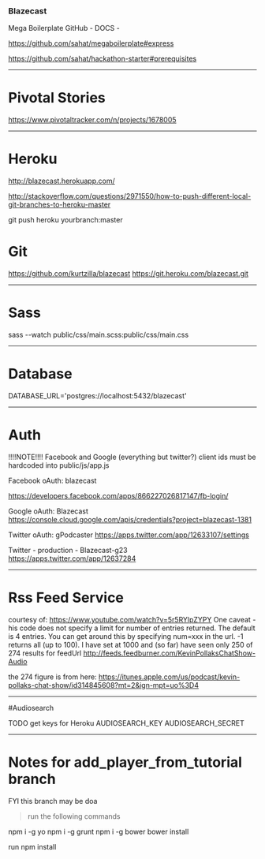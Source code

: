

### Blazecast

Mega Boilerplate GitHub - DOCS -

https://github.com/sahat/megaboilerplate#express

https://github.com/sahat/hackathon-starter#prerequisites


---
# Pivotal Stories

https://www.pivotaltracker.com/n/projects/1678005


---
# Heroku

http://blazecast.herokuapp.com/

http://stackoverflow.com/questions/2971550/how-to-push-different-local-git-branches-to-heroku-master

git push heroku yourbranch:master


# Git

https://github.com/kurtzilla/blazecast
https://git.heroku.com/blazecast.git


---
# Sass

sass --watch public/css/main.scss:public/css/main.css


---
# Database

DATABASE_URL='postgres://localhost:5432/blazecast'


---
# Auth

!!!!NOTE!!!!
Facebook and Google (everything but twitter?) client ids must be hardcoded into
public/js/app.js

Facebook  oAuth: blazecast

https://developers.facebook.com/apps/866227026817147/fb-login/


Google    oAuth: Blazecast
https://console.cloud.google.com/apis/credentials?project=blazecast-1381

Twitter   oAuth: gPodcaster
https://apps.twitter.com/app/12633107/settings


Twitter - production - Blazecast-g23
https://apps.twitter.com/app/12637284


---
# Rss Feed Service


courtesy of: https://www.youtube.com/watch?v=5r5RYlpZYPY
One caveat - his code does not specify a limit for number of entries returned.
The default is 4 entries. You can get around this by specifying num=xxx in the
url. -1 returns all (up to 100). I have set at 1000 and (so far) have seen only
250 of 274 results for feedUrl
http://feeds.feedburner.com/KevinPollaksChatShow-Audio

the 274 figure is from here:
https://itunes.apple.com/us/podcast/kevin-pollaks-chat-show/id314845608?mt=2&ign-mpt=uo%3D4


---
#Audiosearch

TODO get keys for Heroku
AUDIOSEARCH_KEY
AUDIOSEARCH_SECRET


---
# Notes for add_player_from_tutorial branch

FYI this branch may be doa
>run the following commands

npm i -g yo
npm i -g grunt
npm i -g bower
bower install

run npm install
